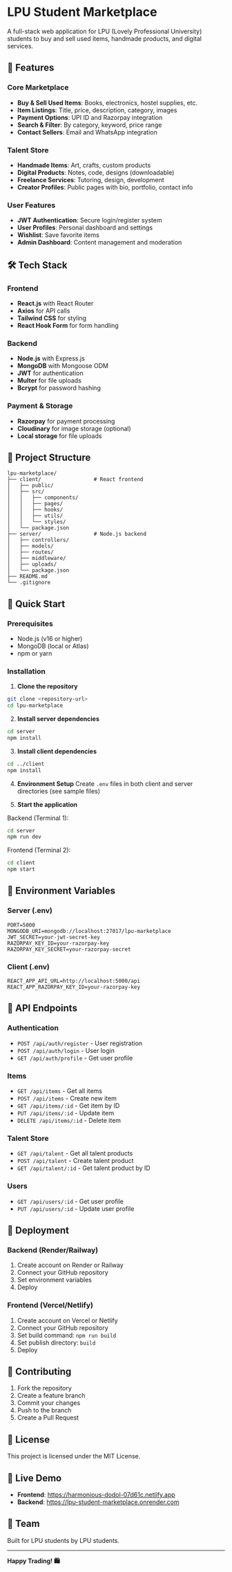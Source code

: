 # LPU Student Marketplace

A full-stack web application for LPU (Lovely Professional University) students to buy and sell used items, handmade products, and digital services.

## 🚀 Features

### Core Marketplace
- **Buy & Sell Used Items**: Books, electronics, hostel supplies, etc.
- **Item Listings**: Title, price, description, category, images
- **Payment Options**: UPI ID and Razorpay integration
- **Search & Filter**: By category, keyword, price range
- **Contact Sellers**: Email and WhatsApp integration

### Talent Store
- **Handmade Items**: Art, crafts, custom products
- **Digital Products**: Notes, code, designs (downloadable)
- **Freelance Services**: Tutoring, design, development
- **Creator Profiles**: Public pages with bio, portfolio, contact info

### User Features
- **JWT Authentication**: Secure login/register system
- **User Profiles**: Personal dashboard and settings
- **Wishlist**: Save favorite items
- **Admin Dashboard**: Content management and moderation

## 🛠️ Tech Stack

### Frontend
- **React.js** with React Router
- **Axios** for API calls
- **Tailwind CSS** for styling
- **React Hook Form** for form handling

### Backend
- **Node.js** with Express.js
- **MongoDB** with Mongoose ODM
- **JWT** for authentication
- **Multer** for file uploads
- **Bcrypt** for password hashing

### Payment & Storage
- **Razorpay** for payment processing
- **Cloudinary** for image storage (optional)
- **Local storage** for file uploads

## 📁 Project Structure

```
lpu-marketplace/
├── client/                 # React frontend
│   ├── public/
│   ├── src/
│   │   ├── components/
│   │   ├── pages/
│   │   ├── hooks/
│   │   ├── utils/
│   │   └── styles/
│   └── package.json
├── server/                 # Node.js backend
│   ├── controllers/
│   ├── models/
│   ├── routes/
│   ├── middleware/
│   ├── uploads/
│   └── package.json
├── README.md
└── .gitignore
```

## 🚀 Quick Start

### Prerequisites
- Node.js (v16 or higher)
- MongoDB (local or Atlas)
- npm or yarn

### Installation

1. **Clone the repository**
```bash
git clone <repository-url>
cd lpu-marketplace
```

2. **Install server dependencies**
```bash
cd server
npm install
```

3. **Install client dependencies**
```bash
cd ../client
npm install
```

4. **Environment Setup**
Create `.env` files in both client and server directories (see sample files)

5. **Start the application**

Backend (Terminal 1):
```bash
cd server
npm run dev
```

Frontend (Terminal 2):
```bash
cd client
npm start
```

## 🔧 Environment Variables

### Server (.env)
```
PORT=5000
MONGODB_URI=mongodb://localhost:27017/lpu-marketplace
JWT_SECRET=your-jwt-secret-key
RAZORPAY_KEY_ID=your-razorpay-key
RAZORPAY_KEY_SECRET=your-razorpay-secret
```

### Client (.env)
```
REACT_APP_API_URL=http://localhost:5000/api
REACT_APP_RAZORPAY_KEY_ID=your-razorpay-key
```

## 📱 API Endpoints

### Authentication
- `POST /api/auth/register` - User registration
- `POST /api/auth/login` - User login
- `GET /api/auth/profile` - Get user profile

### Items
- `GET /api/items` - Get all items
- `POST /api/items` - Create new item
- `GET /api/items/:id` - Get item by ID
- `PUT /api/items/:id` - Update item
- `DELETE /api/items/:id` - Delete item

### Talent Store
- `GET /api/talent` - Get all talent products
- `POST /api/talent` - Create talent product
- `GET /api/talent/:id` - Get talent product by ID

### Users
- `GET /api/users/:id` - Get user profile
- `PUT /api/users/:id` - Update user profile

## 🚀 Deployment

### Backend (Render/Railway)
1. Create account on Render or Railway
2. Connect your GitHub repository
3. Set environment variables
4. Deploy

### Frontend (Vercel/Netlify)
1. Create account on Vercel or Netlify
2. Connect your GitHub repository
3. Set build command: `npm run build`
4. Set publish directory: `build`
5. Deploy

## 🤝 Contributing

1. Fork the repository
2. Create a feature branch
3. Commit your changes
4. Push to the branch
5. Create a Pull Request

## 📄 License

This project is licensed under the MIT License.

## 🚀 Live Demo

- **Frontend**: https://harmonious-dodol-07d61c.netlify.app
- **Backend**: https://lpu-student-marketplace.onrender.com

## 👥 Team

Built for LPU students by LPU students.

---

**Happy Trading! 🛍️**
